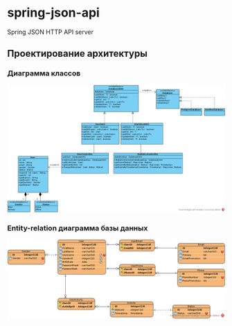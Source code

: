# spring-json-api
Spring JSON HTTP API server

## Проектирование архитектуры

### Диаграмма классов
![Class diagram](https://raw.githubusercontent.com/ztoroschin/spring-json-api/master/images/class-diagram.png)

### Entity-relation диаграмма базы данных
![Database diagram](https://raw.githubusercontent.com/ztoroschin/spring-json-api/master/images/database-diagram.png)
